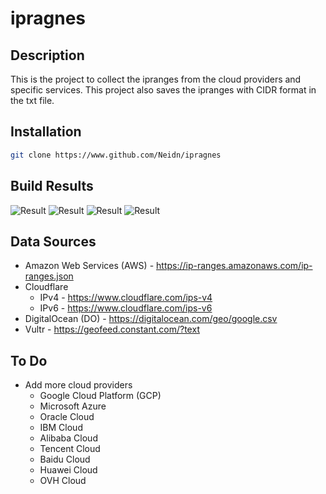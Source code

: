# ipragnes

## Description

This is the project to collect the ipranges from the cloud providers and specific services.
This project also saves the ipranges with CIDR format in the txt file.

## Installation

```bash
git clone https://www.github.com/Neidn/ipragnes
```

## Build Results

![Result](https://github.com/Neidn/ipranges/actions/workflows/update_amazon.yml/badge.svg)
![Result](https://github.com/Neidn/ipranges/actions/workflows/update_cloudflare.yml/badge.svg)
![Result](https://github.com/Neidn/ipranges/actions/workflows/update_digitalocean.yml/badge.svg)
![Result](https://github.com/Neidn/ipranges/actions/workflows/update_vultr.yml/badge.svg)

## Data Sources

* Amazon Web Services (AWS) - https://ip-ranges.amazonaws.com/ip-ranges.json
* Cloudflare
    * IPv4 - https://www.cloudflare.com/ips-v4
    * IPv6 - https://www.cloudflare.com/ips-v6
* DigitalOcean (DO) - https://digitalocean.com/geo/google.csv
* Vultr - https://geofeed.constant.com/?text

## To Do

* Add more cloud providers
    * Google Cloud Platform (GCP)
    * Microsoft Azure
    * Oracle Cloud
    * IBM Cloud
    * Alibaba Cloud
    * Tencent Cloud
    * Baidu Cloud
    * Huawei Cloud
    * OVH Cloud
